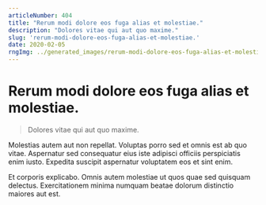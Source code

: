 ```yaml
---
articleNumber: 404
title: "Rerum modi dolore eos fuga alias et molestiae."
description: "Dolores vitae qui aut quo maxime."
slug: 'rerum-modi-dolore-eos-fuga-alias-et-molestiae.'
date: 2020-02-05
rngImg: ../generated_images/rerum-modi-dolore-eos-fuga-alias-et-molestiae..jpg
---
```


# Rerum modi dolore eos fuga alias et molestiae.

> Dolores vitae qui aut quo maxime.

Molestias autem aut non repellat. Voluptas porro sed et omnis est ab quo vitae. Aspernatur sed consequatur eius iste adipisci officiis perspiciatis enim iusto. Expedita suscipit aspernatur voluptatem eos et sint enim.
 Et corporis explicabo. Omnis autem molestiae ut quos quae sed quisquam delectus. Exercitationem minima numquam beatae dolorum distinctio maiores aut est.

